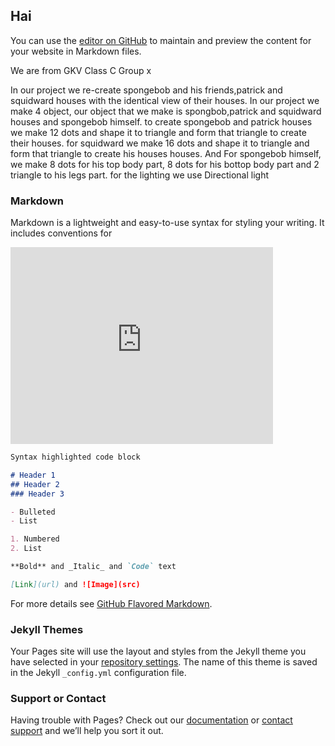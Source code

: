 ## Hai

You can use the [editor on GitHub](https://github.com/kahlma/kahlma.github.io/edit/master/index.md) to maintain and preview the content for your website in Markdown files.

We are from GKV Class C Group x

In our project we re-create spongebob and his friends,patrick and squidward houses with the identical view of their houses. In our project we make 4 object, our object that we make is spongbob,patrick and squidward houses and spongebob himself. to create spongebob and patrick houses we make 12 dots and shape it to triangle and form that triangle to create their houses. for squidward we make 16 dots and shape it to triangle and form that triangle to create his houses houses. And For spongebob himself, we make 8 dots for his top body part, 8 dots for his bottop body part and 2 triangle to his legs part. for the lighting we use Directional light

### Markdown

Markdown is a lightweight and easy-to-use syntax for styling your writing. It includes conventions for
<iframe width="420" height="315" src="https://www.youtube.com/watch?v=jU1Kl2e08wM" frameborder="0"> </iframe>

```markdown
Syntax highlighted code block

# Header 1
## Header 2
### Header 3

- Bulleted
- List

1. Numbered
2. List

**Bold** and _Italic_ and `Code` text

[Link](url) and ![Image](src)
```

For more details see [GitHub Flavored Markdown](https://guides.github.com/features/mastering-markdown/).

### Jekyll Themes

Your Pages site will use the layout and styles from the Jekyll theme you have selected in your [repository settings](https://github.com/kahlma/kahlma.github.io/settings). The name of this theme is saved in the Jekyll `_config.yml` configuration file.

### Support or Contact

Having trouble with Pages? Check out our [documentation](https://help.github.com/categories/github-pages-basics/) or [contact support](https://github.com/contact) and we’ll help you sort it out.
